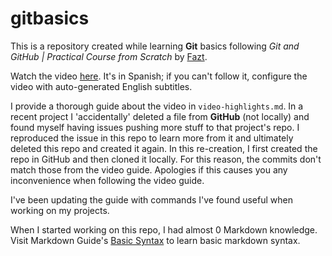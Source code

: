 # gitbasics

This is a repository created while learning **Git** basics following *Git and GitHub | Practical Course from Scratch* by [Fazt](https://www.youtube.com/c/FaztTech).  

Watch the video [here](https://www.youtube.com/watch?v=HiXLkL42tMU). It's in Spanish; if you can't follow it, configure the video with auto-generated English subtitles.  

I provide a thorough guide about the video in `video-highlights.md`. In a recent project I 'accidentally' deleted a file from **GitHub** (not locally) and found myself having issues pushing more stuff to that project's repo. I reproduced the issue in this repo to learn more from it and ultimately deleted this repo and created it again. In this re-creation, I first created the repo in GitHub and then cloned it locally. For this reason, the commits don't match those from the video guide. Apologies if this causes you any inconvenience when following the video guide.

I've been updating the guide with commands I've found useful when working on my projects.

When I started working on this repo, I had almost 0 Markdown knowledge. Visit Markdown Guide's [Basic Syntax](https://www.markdownguide.org/basic-syntax/) to learn basic markdown syntax.